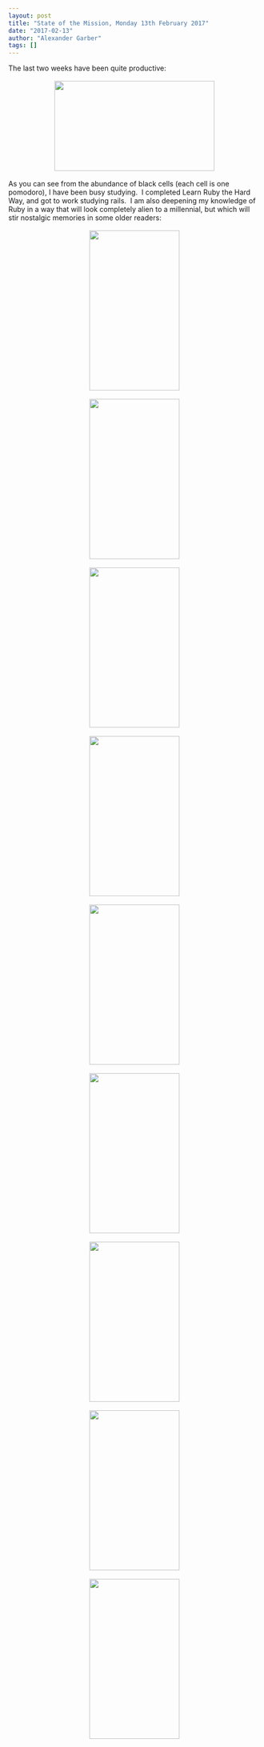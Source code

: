 ```yaml
---
layout: post
title: "State of the Mission, Monday 13th February 2017"
date: "2017-02-13"
author: "Alexander Garber"
tags: []
---
```


<div dir="ltr" style="text-align: left;" trbidi="on">The last two weeks have been quite productive:<div><br></div>
          <div class="separator" style="clear: both; text-align: center;"><a href="https://4.bp.blogspot.com/-SFyy-Q8E1PM/WKFHtJ_1_TI/AAAAAAAAN4s/jpCrHxPF7J45AsWr-RsymKYFrnG4JYrSACPcB/s1600/PHOTO_20170213_154655.jpg" imageanchor="1" style="margin-left: 1em; margin-right: 1em;"><img border="0" height="180" src="https://4.bp.blogspot.com/-SFyy-Q8E1PM/WKFHtJ_1_TI/AAAAAAAAN4s/jpCrHxPF7J45AsWr-RsymKYFrnG4JYrSACPcB/s320/PHOTO_20170213_154655.jpg" width="320"></a></div>
          <div><br></div>
          <div>As you can see from the abundance of black cells (each cell is one pomodoro), I have been busy studying.  I completed Learn Ruby the Hard Way, and got to work studying rails.  I am also deepening my knowledge of Ruby in a
            way that will look completely alien to a millennial, but which will stir nostalgic memories in some older readers:</div>
          <div><br></div>
          <div class="separator" style="clear: both; text-align: center;"><a href="https://4.bp.blogspot.com/-pEh7OPBZwxQ/WKFHfuKL6jI/AAAAAAAAN4s/gNOG-57DMhU2g0Sy0tJnsRvzh7yEoyzxACPcB/s1600/Ruby_core_study_syntax_01.jpg" imageanchor="1" style="margin-left: 1em; margin-right: 1em;"><img border="0" height="320" src="https://4.bp.blogspot.com/-pEh7OPBZwxQ/WKFHfuKL6jI/AAAAAAAAN4s/gNOG-57DMhU2g0Sy0tJnsRvzh7yEoyzxACPcB/s320/Ruby_core_study_syntax_01.jpg" width="180"></a></div>
          <div><br></div>
          <div class="separator" style="clear: both; text-align: center;"><a href="https://4.bp.blogspot.com/-XTuuXtJnYqQ/WKFHW_MxpnI/AAAAAAAAN4k/tRcV-g84wP4KupZO71wrODVr8e_bmwTRwCPcB/s1600/Ruby_core_study_syntax_02.jpg" imageanchor="1" style="margin-left: 1em; margin-right: 1em;"><img border="0" height="320" src="https://4.bp.blogspot.com/-XTuuXtJnYqQ/WKFHW_MxpnI/AAAAAAAAN4k/tRcV-g84wP4KupZO71wrODVr8e_bmwTRwCPcB/s320/Ruby_core_study_syntax_02.jpg" width="180"></a></div>
          <div><br></div>
          <div class="separator" style="clear: both; text-align: center;"><a href="https://1.bp.blogspot.com/-vUBqAxjVvl4/WKFHPXLplpI/AAAAAAAAN4k/HdtxfSm5xf0aQsTBAj5djE5GRKDGrEqkwCPcB/s1600/Ruby_core_study_syntax_arrays_02.jpg" imageanchor="1" style="margin-left: 1em; margin-right: 1em;"><img border="0" height="320" src="https://1.bp.blogspot.com/-vUBqAxjVvl4/WKFHPXLplpI/AAAAAAAAN4k/HdtxfSm5xf0aQsTBAj5djE5GRKDGrEqkwCPcB/s320/Ruby_core_study_syntax_arrays_02.jpg" width="180"></a></div>
          <div><br></div>
          <div class="separator" style="clear: both; text-align: center;"><a href="https://1.bp.blogspot.com/-kR7cg_c_yI4/WKFHIk8pLFI/AAAAAAAAN4k/dKIYNQneEd8lWn5OZ8aCGNIT6mb4N5UPwCPcB/s1600/Ruby_core_study_syntax_notes_01.jpg" imageanchor="1" style="margin-left: 1em; margin-right: 1em;"><img border="0" height="320" src="https://1.bp.blogspot.com/-kR7cg_c_yI4/WKFHIk8pLFI/AAAAAAAAN4k/dKIYNQneEd8lWn5OZ8aCGNIT6mb4N5UPwCPcB/s320/Ruby_core_study_syntax_notes_01.jpg" width="180"></a></div>
<br>
          <div class="separator" style="clear: both; text-align: center;"><a href="https://1.bp.blogspot.com/-Y4gJPs7iT4k/WKFHAQ5Cx5I/AAAAAAAAN4c/Fi5KQ7Ksu2wWThpWPGLWAGurUlt7U4KywCPcB/s1600/Ruby_core_study_syntax_notes_02.jpg" imageanchor="1" style="margin-left: 1em; margin-right: 1em;"><img border="0" height="320" src="https://1.bp.blogspot.com/-Y4gJPs7iT4k/WKFHAQ5Cx5I/AAAAAAAAN4c/Fi5KQ7Ksu2wWThpWPGLWAGurUlt7U4KywCPcB/s320/Ruby_core_study_syntax_notes_02.jpg" width="180"></a></div>
<br>
          <div class="separator" style="clear: both; text-align: center;"><a href="https://1.bp.blogspot.com/-SHK12ulgJN4/WKFG4ke28KI/AAAAAAAAN4c/wHt7Hk_sfw87_TB-cAGJPiJjzKFkUy58QCPcB/s1600/Ruby_core_study_syntax_notes_03.jpg" imageanchor="1" style="margin-left: 1em; margin-right: 1em;"><img border="0" height="320" src="https://1.bp.blogspot.com/-SHK12ulgJN4/WKFG4ke28KI/AAAAAAAAN4c/wHt7Hk_sfw87_TB-cAGJPiJjzKFkUy58QCPcB/s320/Ruby_core_study_syntax_notes_03.jpg" width="180"></a></div>
<br>
          <div class="separator" style="clear: both; text-align: center;"><a href="https://2.bp.blogspot.com/--zscICUdZD4/WKFGvwPtJ0I/AAAAAAAAN4c/dNWnj2140yQwP1mku29Hac0mlbp2yyiKACPcB/s1600/Ruby_core_study_syntax_notes_04.jpg" imageanchor="1" style="margin-left: 1em; margin-right: 1em;"><img border="0" height="320" src="https://2.bp.blogspot.com/--zscICUdZD4/WKFGvwPtJ0I/AAAAAAAAN4c/dNWnj2140yQwP1mku29Hac0mlbp2yyiKACPcB/s320/Ruby_core_study_syntax_notes_04.jpg" width="180"></a></div>
<br>
          <div class="separator" style="clear: both; text-align: center;"><a href="https://2.bp.blogspot.com/-iQQtG9lWxZE/WKE9eFRIkiI/AAAAAAAAN3o/H5vf1HrVkxYv5vAu4Mf3EDmEoZjwTEPPACPcB/s1600/Ruby_core_study_syntax_notes_04.jpg" imageanchor="1" style="margin-left: 1em; margin-right: 1em;"><img border="0" height="320" src="https://2.bp.blogspot.com/-iQQtG9lWxZE/WKE9eFRIkiI/AAAAAAAAN3o/H5vf1HrVkxYv5vAu4Mf3EDmEoZjwTEPPACPcB/s320/Ruby_core_study_syntax_notes_04.jpg" width="180"></a></div>
<br>
          <div class="separator" style="clear: both; text-align: center;"><a href="https://1.bp.blogspot.com/-okM4Gd0hy8w/WKE97u8BxyI/AAAAAAAAN3s/3rjidJmAOwwZwnJCDzTmyKiJf_8i2-36gCPcB/s1600/Ruby_core_study_syntax_notes_03.jpg" imageanchor="1" style="margin-left: 1em; margin-right: 1em;"><img border="0" height="320" src="https://1.bp.blogspot.com/-okM4Gd0hy8w/WKE97u8BxyI/AAAAAAAAN3s/3rjidJmAOwwZwnJCDzTmyKiJf_8i2-36gCPcB/s320/Ruby_core_study_syntax_notes_03.jpg" width="180"></a></div>
          <div><br></div>
        </div>